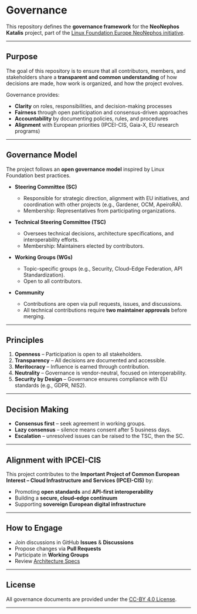 # Governance

This repository defines the **governance framework** for the **NeoNephos Katalis** project, part of the [Linux Foundation Europe NeoNephos initiative](https://www.linuxfoundation.eu/).

---

## Purpose

The goal of this repository is to ensure that all contributors, members, and stakeholders share a **transparent and common understanding** of how decisions are made, how work is organized, and how the project evolves.

Governance provides:

- **Clarity** on roles, responsibilities, and decision-making processes  
- **Fairness** through open participation and consensus-driven approaches  
- **Accountability** by documenting policies, rules, and procedures  
- **Alignment** with European priorities (IPCEI-CIS, Gaia-X, EU research programs)

---

## Governance Model

The project follows an **open governance model** inspired by Linux Foundation best practices.

- **Steering Committee (SC)**  
  - Responsible for strategic direction, alignment with EU initiatives, and coordination with other projects (e.g., Gardener, OCM, ApeiroRA).  
  - Membership: Representatives from participating organizations.

- **Technical Steering Committee (TSC)**  
  - Oversees technical decisions, architecture specifications, and interoperability efforts.  
  - Membership: Maintainers elected by contributors.

- **Working Groups (WGs)**  
  - Topic-specific groups (e.g., Security, Cloud–Edge Federation, API Standardization).  
  - Open to all contributors.

- **Community**  
  - Contributions are open via pull requests, issues, and discussions.  
  - All technical contributions require **two maintainer approvals** before merging.

---

## Principles

1. **Openness** – Participation is open to all stakeholders.  
2. **Transparency** – All decisions are documented and accessible.  
3. **Meritocracy** – Influence is earned through contribution.  
4. **Neutrality** – Governance is vendor-neutral, focused on interoperability.  
5. **Security by Design** – Governance ensures compliance with EU standards (e.g., GDPR, NIS2).  

---

## Decision Making

- **Consensus first** – seek agreement in working groups.  
- **Lazy consensus** – silence means consent after 5 business days.  
- **Escalation** – unresolved issues can be raised to the TSC, then the SC.  

---

## Alignment with IPCEI-CIS

This project contributes to the **Important Project of Common European Interest – Cloud Infrastructure and Services (IPCEI-CIS)** by:

- Promoting **open standards** and **API-first interoperability**  
- Building a **secure, cloud–edge continuum**  
- Supporting **sovereign European digital infrastructure**  

---

## How to Engage

- Join discussions in GitHub **Issues** & **Discussions**  
- Propose changes via **Pull Requests**  
- Participate in **Working Groups**  
- Review [Architecture Specs](../Architecture_Specs)  

---

## License

All governance documents are provided under the [CC-BY 4.0 License](https://creativecommons.org/licenses/by/4.0/).

---
